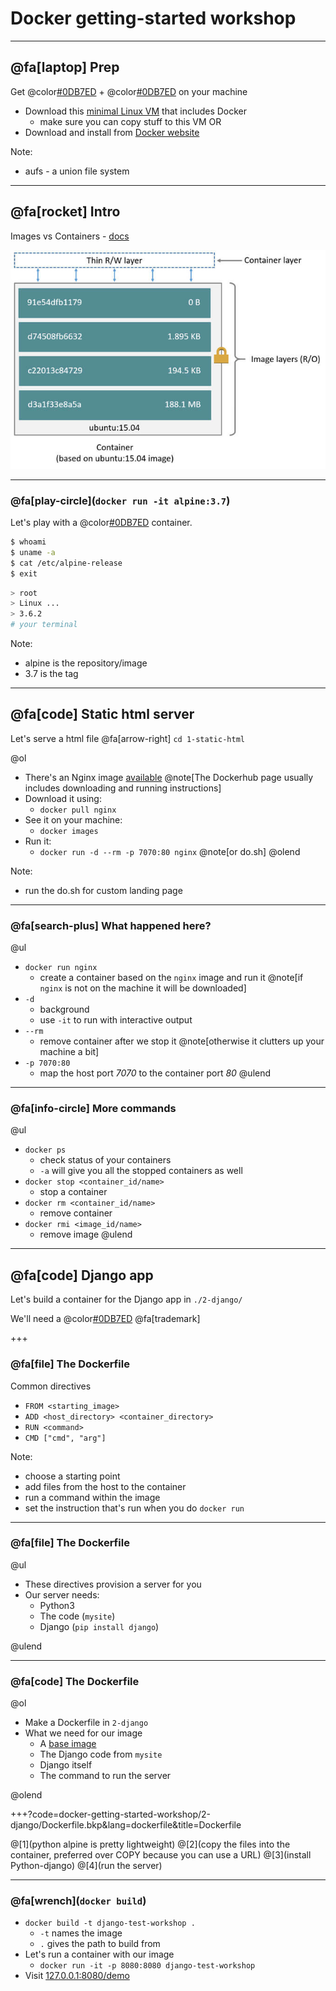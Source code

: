 # Docker getting-started workshop

---

## @fa[laptop] Prep
Get @color[#0DB7ED](`docker`) +  @color[#0DB7ED](`docker-compose`) on your machine

* Download this [minimal Linux VM](http://dl.bintray.com/vmware/photon/2.0/GA/ova/photon-custom-lsilogic-hw11-2.0-304b817.ova) that includes Docker
	* make sure you can copy stuff to this VM
OR
* Download and install from [Docker website](https://docs.docker.com/docker-for-mac/install/)

Note:

- aufs - a union file system

---

## @fa[rocket] Intro
Images vs Containers - [docs](https://docs.docker.com/v17.09/engine/userguide/storagedriver/imagesandcontainers/#images-and-layers)

![Images and Containers](docker-getting-started-workshop/assets/images/container-layers.jpg)

---

### @fa[play-circle](`docker run -it alpine:3.7`)

Let's play with a @color[#0DB7ED](docker) container.

```sh
$ whoami
$ uname -a
$ cat /etc/alpine-release
$ exit
```

```sh
> root
> Linux ...
> 3.6.2
# your terminal
```

Note:

- alpine is the repository/image
- 3.7 is the tag

---

## @fa[code] Static html server

Let's serve a html file @fa[arrow-right] `cd 1-static-html`

@ol
* There's an Nginx image [available](https://hub.docker.com/_/nginx/) @note[The Dockerhub page usually includes downloading and running instructions]
* Download it using:
	* `docker pull nginx`
* See it on your machine:
	* `docker images`
* Run it:
	* `docker run -d --rm -p 7070:80 nginx` @note[or do.sh]
@olend

Note:

- run the do.sh for custom landing page

---

### @fa[search-plus] What happened here?

@ul
* `docker run nginx`
	* create a container based on the `nginx` image and run it @note[if `nginx` is not on the machine it will be downloaded]
* `-d`
	* background
	* use `-it` to run with interactive output
* `--rm`
	* remove container after we stop it @note[otherwise it clutters up your machine a bit]
* `-p 7070:80`
	* map the host port *7070* to the container port *80*
@ulend

---

### @fa[info-circle] More commands

@ul
* `docker ps`
	* check status of your containers
	* `-a` will give you all the stopped containers as well
* `docker stop <container_id/name>`
	* stop a container
* `docker rm <container_id/name>`
	* remove container
* `docker rmi <image_id/name>`
	* remove image
@ulend

---

## @fa[code] Django app

Let's build a container for the Django app in `./2-django/`

We'll need a @color[#0DB7ED](Dockerfile) @fa[trademark]

+++

### @fa[file] The Dockerfile

Common directives

* `FROM <starting_image>`
* `ADD <host_directory> <container_directory>`
* `RUN <command>`
* `CMD ["cmd", "arg"]`

Note:

* choose a starting point
* add files from the host to the container
* run a command within the image
* set the instruction that's run when you do `docker run`

---

### @fa[file] The Dockerfile

@ul

* These directives provision a server for you
* Our server needs:
	* Python3
	* The code (`mysite`)
	* Django (`pip install django`)

@ulend

---

### @fa[code] The Dockerfile

@ol

* Make a Dockerfile in `2-django`
* What we need for our image
	* A [base image](https://hub.docker.com/_/python/)
	* The Django code from `mysite`
	* Django itself
	* The command to run the server

@olend

+++?code=docker-getting-started-workshop/2-django/Dockerfile.bkp&lang=dockerfile&title=Dockerfile

@[1](python alpine is pretty lightweight)
@[2](copy the files into the container, preferred over COPY because you can use a URL)
@[3](install Python-django)
@[4](run the server)

---

### @fa[wrench](`docker build`)

* `docker build -t django-test-workshop .`
	* `-t` names the image
	* `.` gives the path to build from
* Let's run a container with our image
	* `docker run -it -p 8080:8080 django-test-workshop`
* Visit [127.0.0.1:8080/demo](http://127.0.0.1:8080/demo)
